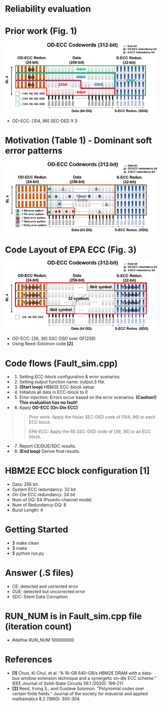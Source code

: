 # Reliability evaluation

# Prior work (Fig. 1)
![An Overview of the prior work](https://github.com/scalable-arch/ITC-CSCC_23-EPA_ECC/blob/master/1_Reliability/EPA%20ECC_Prior%20work_SEC_DED.png)
- OD-ECC: [104, 96] SEC-DED X 3

# Motivation (Table 1) - Dominant soft error patterns
![Motivation](https://github.com/scalable-arch/ITC-CSCC_23-EPA_ECC/blob/master/1_Reliability/EPA%20ECC_Soft%20error%20pattern.png)

# Code Layout of EPA ECC (Fig. 3)
![An overview of the EPA ECC](https://github.com/scalable-arch/ITC-CSCC_23-EPA_ECC/blob/master/1_Reliability/EPA%20ECC_Prior%20work_SSC_DSD.png)
- OD-ECC: [39, 36] SSC-DSD over GF(256)
- Using Reed-Solomon code **[2]**

# Code flows (Fault_sim.cpp)
- 1. Setting ECC-block configuration & error scenarios.
- 2. Setting output function name: output.S file.
- 3. **(Start loop)** HBM2E ECC-block setup
- 4. Initialize all data in ECC-block to 0
- 5. Error injection: Errors occur based on the error scenarios. **(Caution!) This evaluation has no fault!**
- 6. Apply **OD-ECC (On-Die ECC)**
>> Prior work: Apply the Hsiao SEC-DED code of (104, 96) to each ECC block.
>> 
>> EPA-ECC: Apply the RS SSC-DSD code of [39, 36] to an ECC block.
- 7. Report CE/DUE/SDC results.
- 8. **(End loop)** Derive final results.

# HBM2E ECC block configuration [1]
- Data: 256 bit
- System ECC redundancy: 32 bit
- On-Die ECC redundancy: 24 bit
- Num of DQ: 64 (Psuedo-channel mode)
- Num of Redundancy-DQ: 8
- Burst Length: 4

# Getting Started
- $ make clean
- $ make
- $ python run.py

# Answer (.S files)
- CE: detected and corrected error
- DUE: detected but uncorrected error
- SDC: Silent Data Corruption

# RUN_NUM is in Fault_sim.cpp file (iteration count)
- #define RUN_NUM 100000000

# References
- **[1]** Chun, Ki Chul, et al. "A 16-GB 640-GB/s HBM2E DRAM with a data-bus window extension technique and a synergetic on-die ECC scheme." IEEE Journal of Solid-State Circuits 56.1 (2020): 199-211.
- **[2]** Reed, Irving S., and Gustave Solomon. "Polynomial codes over certain finite fields." Journal of the society for industrial and applied mathematics 8.2 (1960): 300-304.
